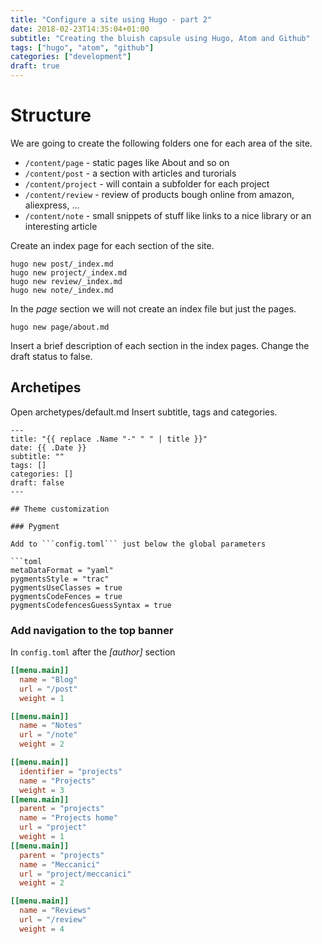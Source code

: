 ```yaml
---
title: "Configure a site using Hugo - part 2"
date: 2018-02-23T14:35:04+01:00
subtitle: "Creating the bluish capsule using Hugo, Atom and Github"
tags: ["hugo", "atom", "github"]
categories: ["development"]
draft: true
---
```


# Structure
We are going to create the following folders one for each area of the site.

- ```/content/page``` - static pages like About and so on
- ```/content/post``` - a section with articles and turorials
- ```/content/project``` - will contain a subfolder for each project
- ```/content/review``` - review of products bough online from amazon, aliexpress, ...
- ```/content/note``` - small snippets of stuff like links to a nice library or an interesting article

Create an index page for each section of the site.
```shell
hugo new post/_index.md
hugo new project/_index.md
hugo new review/_index.md
hugo new note/_index.md
```

In the *page* section we will not create an index file but just the pages.
```shell
hugo new page/about.md
```

Insert a brief description of each section in the index pages.
Change the draft status to false.

## Archetipes
Open archetypes/default.md
Insert subtitle, tags and categories.
```
---
title: "{{ replace .Name "-" " " | title }}"
date: {{ .Date }}
subtitle: ""
tags: []
categories: []
draft: false
---

## Theme customization

### Pygment

Add to ```config.toml``` just below the global parameters

```toml
metaDataFormat = "yaml"
pygmentsStyle = "trac"
pygmentsUseClasses = true
pygmentsCodeFences = true
pygmentsCodefencesGuessSyntax = true
```

### Add navigation to the top banner

In ```config.toml``` after the _[author]_ section

```toml
[[menu.main]]
  name = "Blog"
  url = "/post"
  weight = 1

[[menu.main]]
  name = "Notes"
  url = "/note"
  weight = 2

[[menu.main]]
  identifier = "projects"
  name = "Projects"
  weight = 3
[[menu.main]]
  parent = "projects"
  name = "Projects home"
  url = "project"
  weight = 1
[[menu.main]]
  parent = "projects"
  name = "Meccanici"
  url = "project/meccanici"
  weight = 2

[[menu.main]]
  name = "Reviews"
  url = "/review"
  weight = 4
```
